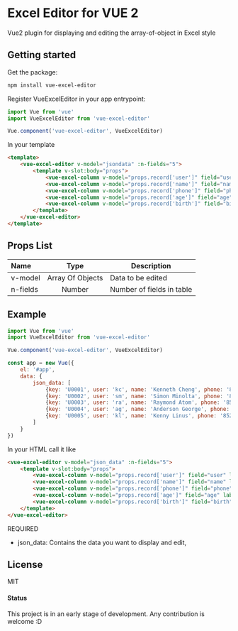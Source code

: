 # Excel Editor for VUE 2

Vue2 plugin for displaying and editing the array-of-object in Excel style 

## Getting started

Get the package:
```bash
npm install vue-excel-editor
```

Register VueExcelEditor in your app entrypoint:
```js
import Vue from 'vue'
import VueExcelEditor from 'vue-excel-editor'

Vue.component('vue-excel-editor', VueExcelEditor)
```

In your template
```html
<template>
    <vue-excel-editor v-model="jsondata" :n-fields="5">
        <template v-slot:body="props">
            <vue-excel-column v-model="props.record['user']" field="user" label="User" />
            <vue-excel-column v-model="props.record['name']" field="name" label="Name" />
            <vue-excel-column v-model="props.record['phone']" field="phone" label="Phone" />
            <vue-excel-column v-model="props.record['age']" field="age" label="Age" />
            <vue-excel-column v-model="props.record['birth']" field="birth" label="Birth" />
        </template>
    </vue-excel-editor>
</template>

```

## Props List

| Name             | Type  | Description |
| :---             | :---: | ---         | 
| v-model  | Array Of Objects  | Data to be edited | 
| n-fields  | Number  | Number of fields in table | 

## Example

```js
import Vue from 'vue'
import VueExcelEditor from 'vue-excel-editor'

Vue.component('vue-excel-editor', VueExcelEditor)

const app = new Vue({
    el: '#app',
    data: {
        json_data: [
            {key: 'U0001', user: 'kc', name: 'Kenneth Cheng', phone: '852-1234-5678', age: 25, birth: '1997-07-01'},
            {key: 'U0002', user: 'sm', name: 'Simon Minolta', phone: '852-1234-5682', age: 20, birth: '1999-11-12'},
            {key: 'U0003', user: 'ra', name: 'Raymond Atom', phone: '852-1234-5683', age: 18, birth: '2000-06-11'},
            {key: 'U0004', user: 'ag', name: 'Anderson George', phone: '852-1234-5684', age: 22, birth: '2002-08-01'},
            {key: 'U0005', user: 'kl', name: 'Kenny Linus', phone: '852-1234-5685', age: 29, birth: '1990-09-01'}
        ]
    }
})
```

In your HTML call it like

```html
<vue-excel-editor v-model="json_data" :n-fields="5">
    <template v-slot:body="props">
        <vue-excel-column v-model="props.record['user']" field="user" label="User" />
        <vue-excel-column v-model="props.record['name']" field="name" label="Name" />
        <vue-excel-column v-model="props.record['phone']" field="phone" label="Phone" />
        <vue-excel-column v-model="props.record['age']" field="age" label="Age" />
        <vue-excel-column v-model="props.record['birth']" field="birth" label="Birth" />
    </template>
</vue-excel-editor>
```
REQUIRED
- json_data: Contains the data you want to display and edit,

## License
MIT

#### Status
This project is in an early stage of development. Any contribution is welcome :D

